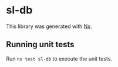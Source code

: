 # sl-db

This library was generated with [Nx](https://nx.dev).

## Running unit tests

Run `nx test sl-db` to execute the unit tests.
